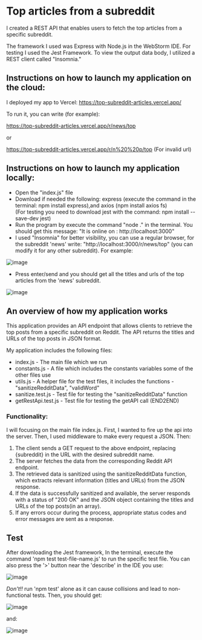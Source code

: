 # Top articles from a subreddit
I created a REST API that enables users to fetch the top articles from a specific subreddit.

The framework I used was Express with Node.js in the WebStorm IDE.
For testing I used the Jest Framework.
To view the output data body, I utilized a REST client called "Insomnia."

## Instructions on how to launch my application on the cloud:
I deployed my app to Vercel:
https://top-subreddit-articles.vercel.app/

To run it, you can write (for example):

https://top-subreddit-articles.vercel.app/r/news/top

or

https://top-subreddit-articles.vercel.app/r/n%20%20p/top
(For invalid url)

## Instructions on how to launch my application locally:
- Open the "index.js" file
- Download if needed the following: express (execute the command in the terminal: npm install express),and axios (npm install axios fs)   
(For testing you need to download jest with the command: npm install --save-dev jest)
- Run the program by execute the command "node ." in the terminal. You should get this message: "It is online on : http://localhost:3000"
- I used "Insomnia" for better visibility, you can use a regular browser, for the subreddit 'news' write: "http://localhost:3000/r/news/top" 
(you can modify it for any other subreddit).
For example:

![image](https://github.com/natalieky96/redditFeed/assets/62475562/24d37833-f689-4296-a25a-6a50a3d33c93)

- Press enter/send and you should get all the titles and urls of the top articles from the 'news' subreddit.

![image](https://github.com/natalieky96/redditFeed/assets/62475562/2c93b000-fcb2-48eb-8958-51898025ca6f)


## An overview of how my application works
This application provides an API endpoint that allows clients to retrieve the top posts from a specific subreddit on Reddit. The API returns the titles and URLs of the top posts in JSON format.

My application includes the following files:
* index.js - The main file which we run
* constants.js - A file which includes the constants variables some of the other files use
* utils.js - A helper file for the test files, it includes the functions - "sanitizeRedditData", "validWord"
* sanitize.test.js - Test file for testing the "sanitizeRedditData" function
* getRestApi.test.js - Test file for testing the getAPI call (END2END)

### Functionality:
I will focusing on the main file index.js. First, I wanted to fire up the api into the server. Then, I used middleware to make every request a JSON.
Then:
1. The client sends a GET request to the above endpoint, replacing {subreddit} in the URL with the desired subreddit name.
2. The server fetches the data from the corresponding Reddit API endpoint.
3. The retrieved data is sanitized using the sanitizeRedditData function, which extracts relevant information (titles and URLs) from the JSON response.
4. If the data is successfully sanitized and available, the server responds with a status of "200 OK" and the JSON object containing the titles and URLs of the top posts(in an array).
5. If any errors occur during the process, appropriate status codes and error messages are sent as a response.


## Test
After downloading the Jest framework, In the terminal, execute the command 'npm test test-file-name.js' to run the specific test file. 
You can also press the '>' button near the 'describe' in the IDE you use:

![image](https://github.com/natalieky96/redditFeed/assets/62475562/e548bdf0-d127-414e-9d32-2462707dfe9d)

*Don't!!* run 'npm test' alone as it can cause collisions and lead to non-functional tests.
Then, you should get:

![image](https://github.com/natalieky96/redditFeed/assets/62475562/d2707535-86e4-49b5-858e-cbc07687ff66)

and:

![image](https://github.com/natalieky96/redditFeed/assets/62475562/ed5b0402-63db-4ff4-ac8e-df7cbca2a61b)














